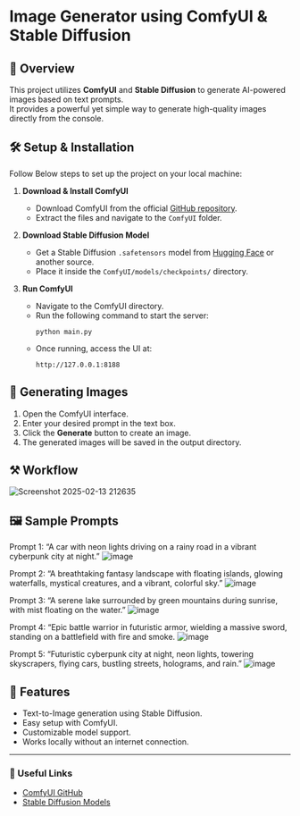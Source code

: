 # Image Generator using ComfyUI & Stable Diffusion

## 📌 Overview
This project utilizes **ComfyUI** and **Stable Diffusion** to generate AI-powered images based on text prompts.  
It provides a powerful yet simple way to generate high-quality images directly from the console.

## 🛠️ Setup & Installation
Follow Below steps to set up the project on your local machine:

1. **Download & Install ComfyUI**
   - Download ComfyUI from the official [GitHub repository](https://github.com/comfyanonymous/ComfyUI).
   - Extract the files and navigate to the `ComfyUI` folder.

2. **Download Stable Diffusion Model**
   - Get a Stable Diffusion `.safetensors` model from [Hugging Face](https://huggingface.co/stabilityai) or another source.
   - Place it inside the `ComfyUI/models/checkpoints/` directory.

3. **Run ComfyUI**
   - Navigate to the ComfyUI directory.
   - Run the following command to start the server:
     ```
     python main.py
     ```
   - Once running, access the UI at:
     ```
     http://127.0.0.1:8188
     ```

## 🚀 Generating Images
1. Open the ComfyUI interface.
2. Enter your desired prompt in the text box.
3. Click the **Generate** button to create an image.
4. The generated images will be saved in the output directory.

## ⚒️ Workflow 
  ![Screenshot 2025-02-13 212635](https://github.com/user-attachments/assets/c05ae925-3e15-4a63-b711-ace0e462e64e)

## 🖼️ Sample Prompts
Prompt 1: “A car with neon lights driving on a rainy road in a vibrant cyberpunk city at night.”
                ![image](https://github.com/user-attachments/assets/2c8c9ef7-29cb-49c8-b604-eba3c37b553b)
                

Prompt 2: “A breathtaking fantasy landscape with floating islands, glowing waterfalls, mystical creatures, and a vibrant, colorful sky.”
                  ![image](https://github.com/user-attachments/assets/9a540e24-9a16-4a9b-9e57-375726a53a4a)
                  

Prompt 3: “A serene lake surrounded by green mountains during sunrise, with mist floating on the water.”
                  ![image](https://github.com/user-attachments/assets/11b5646b-549e-48bb-91d2-d01f2ad6d9ee)
                  

Prompt 4: “Epic battle warrior in futuristic armor, wielding a massive sword, standing on a battlefield with fire and smoke.
              ![image](https://github.com/user-attachments/assets/801a797f-664b-4da2-984a-e745b0c14fbd)
              

Prompt 5: “Futuristic cyberpunk city at night, neon lights, towering skyscrapers, flying cars, bustling streets, holograms, and rain.”
                    ![image](https://github.com/user-attachments/assets/eac13694-da34-4051-9baa-1808d00a3256)


## 📌 Features
- Text-to-Image generation using Stable Diffusion.
- Easy setup with ComfyUI.
- Customizable model support.
- Works locally without an internet connection.

---
### 🔗 Useful Links
- [ComfyUI GitHub](https://github.com/comfyanonymous/ComfyUI)
- [Stable Diffusion Models](https://huggingface.co/Comfy-Org/stable-diffusion-v1-5-archive/blob/main/v1-5-pruned-emaonly-fp16.safetensors)
